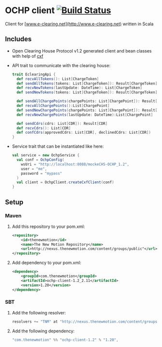 # OCHP client [![Build Status](https://secure.travis-ci.org/thenewmotion/e-clearing-client_ochp-1.2.png)](http://travis-ci.org/thenewmotion/e-clearing-client_ochp-1.2)

Client for [www.e-clearing.net](http://www.e-clearing.net) written in Scala

## Includes

* Open Clearing House Protocol v1.2 generated client and bean classes with help of [cxf](http://cxf.apache.org)

* API trait to communicate with the clearing house:
    ```scala
    trait EclearingApi {
      def recvAllTokens(): List[ChargeToken]
      def sendAllTokens(tokens: List[ChargeToken]): Result[ChargeToken]
      def recvNewTokens(lastUpdate: DateTime): List[ChargeToken]
      def sendNewTokens(tokens: List[ChargeToken]): Result[ChargeToken]
    
      def sendAllChargePoints(chargePoints: List[ChargePoint]): Result[ChargePoint]
      def recvAllChargePoints():List[ChargePoint]
      def sendNewChargePoints(chargePoints: List[ChargePoint]): Result[ChargePoint]
      def recvNewChargePoints(lastUpdate: DateTime):List[ChargePoint]
    
      def sendCdrs(cdrs: List[CDR]): Result[CDR]
      def recvCdrs(): List[CDR]
      def confCdrs(approvedCdrs: List[CDR], declinedCdrs: List[CDR])
    }

    ```
    
* Service trait that can be instantiated like here:
    ```scala
    val service = new OchpService {
      val conf = OchpConfig(
        wsUri = "http://localhost:8088/mockeCHS-OCHP_1.2",
        user = "me",
        password = "mypass"
      )
      val client = OchpClient.createCxfClient(conf)
    }
    ```

## Setup

### Maven

1. Add this repository to your pom.xml:
    ```xml
    <repository>
        <id>thenewmotion</id>
        <name>The New Motion Repository</name>
        <url>http://nexus.thenewmotion.com/content/groups/public"</url>
    </repository>
    ```

2. Add dependency to your pom.xml:
    ```xml
    <dependency>
        <groupId>com.thenewmotion</groupId>
        <artifactId>ochp-client-1.2_2.11</artifactId>
        <version>1.20</version>
    </dependency>
    ```
### SBT

1. Add the following resolver: 
    ```scala
    resolvers += "TNM" at "http://nexus.thenewmotion.com/content/groups/public"
    ```

2. Add the following dependency:
    ```scala
    "com.thenewmotion" %% "ochp-client-1.2" % "1.20",
    ```
    
